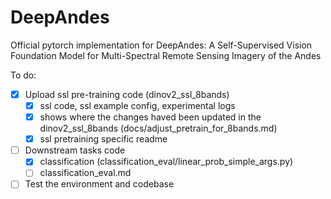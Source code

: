 # DeepAndes
Official pytorch implementation for DeepAndes: A Self-Supervised Vision Foundation Model for Multi-Spectral Remote Sensing Imagery of the Andes

To do:
- [x] Upload ssl pre-training code (dinov2_ssl_8bands)
  - [x] ssl code, ssl example config, experimental logs
  - [x] shows where the changes haved been updated in the dinov2_ssl_8bands (docs/adjust_pretrain_for_8bands.md)
  - [x] ssl pretraining specific readme
- [ ] Downstream tasks code
  - [x] classification (classification_eval/linear_prob_simple_args.py)  
  - [ ] classification_eval.md
- [ ] Test the environment and codebase 
